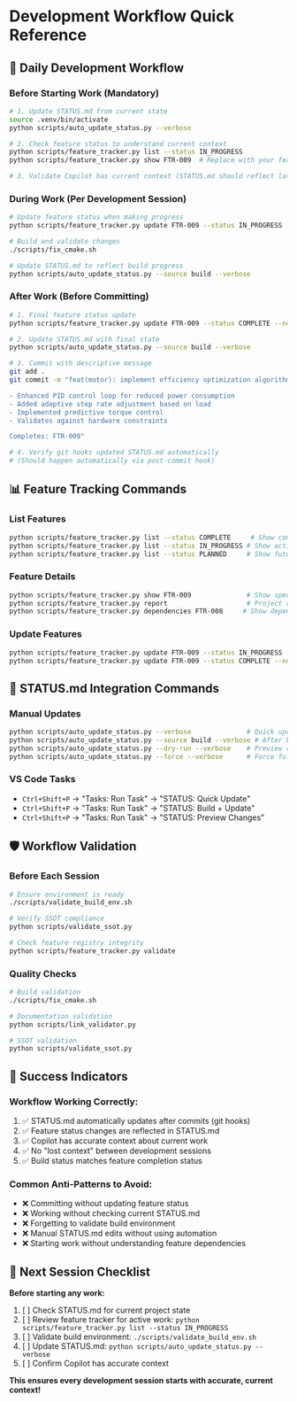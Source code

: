 # Development Workflow Quick Reference

## 🔄 **Daily Development Workflow**

### **Before Starting Work (Mandatory)**
```bash
# 1. Update STATUS.md from current state
source .venv/bin/activate
python scripts/auto_update_status.py --verbose

# 2. Check feature status to understand current context
python scripts/feature_tracker.py list --status IN_PROGRESS
python scripts/feature_tracker.py show FTR-009  # Replace with your feature ID

# 3. Validate Copilot has current context (STATUS.md should reflect latest changes)
```

### **During Work (Per Development Session)**
```bash
# Update feature status when making progress
python scripts/feature_tracker.py update FTR-009 --status IN_PROGRESS --notes "Updated motor control algorithm"

# Build and validate changes
./scripts/fix_cmake.sh

# Update STATUS.md to reflect build progress
python scripts/auto_update_status.py --source build --verbose
```

### **After Work (Before Committing)**
```bash
# 1. Final feature status update
python scripts/feature_tracker.py update FTR-009 --status COMPLETE --notes "Motor efficiency optimization implemented and tested"

# 2. Update STATUS.md with final state
python scripts/auto_update_status.py --source build --verbose

# 3. Commit with descriptive message
git add .
git commit -m "feat(motor): implement efficiency optimization algorithm

- Enhanced PID control loop for reduced power consumption
- Added adaptive step rate adjustment based on load
- Implemented predictive torque control
- Validates against hardware constraints

Completes: FTR-009"

# 4. Verify git hooks updated STATUS.md automatically
# (Should happen automatically via post-commit hook)
```

## 📊 **Feature Tracking Commands**

### **List Features**
```bash
python scripts/feature_tracker.py list --status COMPLETE     # Show completed features
python scripts/feature_tracker.py list --status IN_PROGRESS # Show active work
python scripts/feature_tracker.py list --status PLANNED     # Show future work
```

### **Feature Details**
```bash
python scripts/feature_tracker.py show FTR-009              # Show specific feature
python scripts/feature_tracker.py report                    # Project completion report
python scripts/feature_tracker.py dependencies FTR-008     # Show dependencies
```

### **Update Features**
```bash
python scripts/feature_tracker.py update FTR-009 --status IN_PROGRESS --notes "Starting implementation"
python scripts/feature_tracker.py update FTR-009 --status COMPLETE --notes "Implementation validated"
```

## 🎯 **STATUS.md Integration Commands**

### **Manual Updates**
```bash
python scripts/auto_update_status.py --verbose              # Quick update
python scripts/auto_update_status.py --source build --verbose # After build
python scripts/auto_update_status.py --dry-run --verbose    # Preview changes
python scripts/auto_update_status.py --force --verbose      # Force full update
```

### **VS Code Tasks**
- `Ctrl+Shift+P` → "Tasks: Run Task" → "STATUS: Quick Update"
- `Ctrl+Shift+P` → "Tasks: Run Task" → "STATUS: Build + Update"
- `Ctrl+Shift+P` → "Tasks: Run Task" → "STATUS: Preview Changes"

## 🛡️ **Workflow Validation**

### **Before Each Session**
```bash
# Ensure environment is ready
./scripts/validate_build_env.sh

# Verify SSOT compliance
python scripts/validate_ssot.py

# Check feature registry integrity
python scripts/feature_tracker.py validate
```

### **Quality Checks**
```bash
# Build validation
./scripts/fix_cmake.sh

# Documentation validation
python scripts/link_validator.py

# SSOT validation
python scripts/validate_ssot.py
```

## 🎯 **Success Indicators**

### **Workflow Working Correctly:**
1. ✅ STATUS.md automatically updates after commits (git hooks)
2. ✅ Feature status changes are reflected in STATUS.md
3. ✅ Copilot has accurate context about current work
4. ✅ No "lost context" between development sessions
5. ✅ Build status matches feature completion status

### **Common Anti-Patterns to Avoid:**
- ❌ Committing without updating feature status
- ❌ Working without checking current STATUS.md
- ❌ Forgetting to validate build environment
- ❌ Manual STATUS.md edits without using automation
- ❌ Starting work without understanding feature dependencies

## 🚀 **Next Session Checklist**

**Before starting any work:**
1. [ ] Check STATUS.md for current project state
2. [ ] Review feature tracker for active work: `python scripts/feature_tracker.py list --status IN_PROGRESS`
3. [ ] Validate build environment: `./scripts/validate_build_env.sh`
4. [ ] Update STATUS.md: `python scripts/auto_update_status.py --verbose`
5. [ ] Confirm Copilot has accurate context

**This ensures every development session starts with accurate, current context!**
